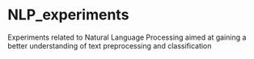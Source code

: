 # NLP_experiments
Experiments related to Natural Language Processing aimed at gaining a  better understanding of text preprocessing and classification


